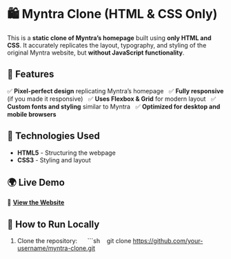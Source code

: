 # 🛍️ Myntra Clone (HTML & CSS Only)

This is a **static clone of Myntra’s homepage** built using **only HTML and CSS**. It accurately replicates the layout, typography, and styling of the original Myntra website, but **without JavaScript functionality**.

## 🌟 Features
✅ **Pixel-perfect design** replicating Myntra’s homepage  
✅ **Fully responsive** (if you made it responsive)  
✅ **Uses Flexbox & Grid** for modern layout  
✅ **Custom fonts and styling** similar to Myntra  
✅ **Optimized for desktop and mobile browsers**  

## 📌 Technologies Used
- **HTML5** - Structuring the webpage  
- **CSS3** - Styling and layout  

## 🌍 Live Demo  
🔗 **[View the Website](https://king-x06.github.io/Myntra-Clone/
)**   

## 🚀 How to Run Locally  
1. Clone the repository:  
   ```sh
   git clone https://github.com/your-username/myntra-clone.git
